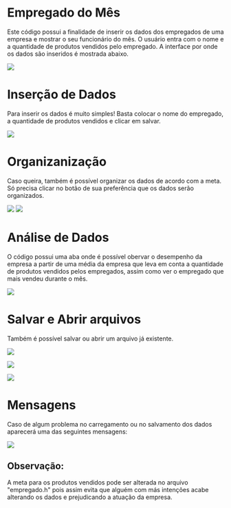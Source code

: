 # Empregado do Mês

Este código possui a finalidade de inserir os dados dos empregados de uma empresa e mostrar o seu funcionário do mês. O usuário entra com o nome e a quantidade de produtos vendidos pelo empregado. A interface por onde os dados são inseridos é mostrada abaixo.

![](Imagens/layout.png)

# Inserção de Dados

Para inserir os dados é muito simples! Basta colocar o nome do empregado, a quantidade de produtos vendidos e clicar em salvar.

![](Imagens/inserir_dados.png)

# Organizanização

Caso queira, também é possível organizar os dados de acordo com a meta. Só precisa clicar no botão de sua preferência que os dados serão organizados.

![](Imagens/maior_meta.png) ![](Imagens/menor_meta.png)

# Análise de Dados

O código possui uma aba onde é possível obervar o desempenho da empresa a partir de uma média da empresa que leva em conta a quantidade de produtos vendidos pelos empregados, assim como ver o empregado que mais vendeu durante o mês.

![](Imagens/analise_dados.png)

# Salvar e Abrir arquivos

Também é possível salvar ou abrir um arquivo já existente.

![](Imagens/menu.png)

![](Imagens/salvar.png)

![](Imagens/abrir_arq.png)

# Mensagens

Caso de algum problema no carregamento ou no salvamento dos dados aparecerá uma das seguintes mensagens:

![](Imagens/mensagens.png)

## Observação:
A meta para os produtos vendidos pode ser alterada no arquivo "empregado.h" pois assim evita que alguém com más intenções acabe alterando os dados e prejudicando a atuação da empresa.
